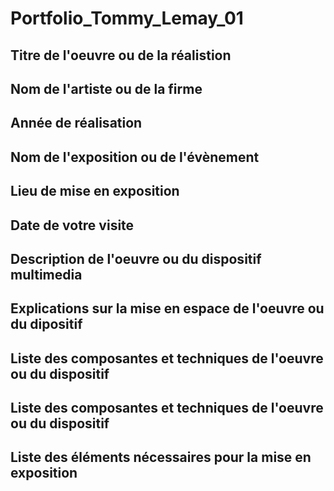# Portfolio_Tommy_Lemay_01

## Titre de l'oeuvre ou de la réalistion

## Nom de l'artiste ou de la firme 

## Année de réalisation

## Nom de l'exposition ou de l'évènement

## Lieu de mise en exposition

## Date de votre visite

## Description de l'oeuvre ou du dispositif multimedia

## Explications sur la mise en espace de l'oeuvre ou du dipositif

## Liste des composantes et techniques de l'oeuvre ou du dispositif

## Liste des composantes et techniques de l'oeuvre ou du dispositif

## Liste des éléments nécessaires pour la mise en exposition

##
